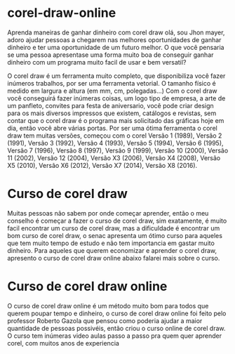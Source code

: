 # corel-draw-online
Aprenda maneiras de ganhar dinheiro com corel draw
olá, sou Jhon mayer, adoro ajudar pessoas a chegarem nas melhores oportunidades de ganhar dinheiro e ter uma oportunidade de um futuro melhor.
O que você pensaria se uma pessoa apresentase uma forma muito boa de conseguir ganhar dinheiro com um programa muito facil de usar e bem versatil?

O corel draw é um ferramenta muito completo, que disponibiliza você fazer inúmeros trabalhos, por ser uma ferramenta vetorial. O tamanho físico é medido em largura e altura (em mm, cm, polegadas...)
Com o corel draw você conseguirá fazer inúmeras coisas, um logo tipo de empresa, a arte de um panfleto, convites para festa de aniversario, você pode criar design para os mais diversos impressos que existem,  catálogos e revistas, sem contar que 
o corel draw é o programa mais solicitado das gráficas hoje em dia, então você abre várias portas.
Por ser uma ótima ferramenta o corel draw tem muitas versões, começou com o corel Versão 1 (1989), Versão 2 (1991), Versão 3 (1992), Versão 4 (1993), Versão 5 (1994), Versão 6 (1995), Versão 7 (1996),
Versão 8 (1997), Versão 9 (1999), Versão 10 (2000), Versão 11 (2002), Versão 12 (2004), Versão X3 (2006), Versão X4 (2008), Versão X5 (2010), Versão X6 (2012), Versão X7 (2014), Versão X8 (2016).


# Curso de corel draw

Muitas pessoas não sabem por onde começar aprender, então o meu conselho é começar a fazer o curso de corel draw, sim exatamente, é muito facil encontrar um curso de corel draw, 
mas a dificuldade é encontrar um bom curso de corel draw, o senac apresenta um ótimo curso para aqueles que tem muito tempo de estudo e não tem importancia em gastar muito dinheiro.
Para aqueles que querem economizar e aprender o corel draw, apresento o curso de corel draw online abaixo falarei mais sobre o curso.

# Curso de corel draw online

O curso de corel draw online é um método muito bom para todos que querem poupar tempo e dinheiro, o curso de corel draw online foi feito pelo professor Roberto Gazola que pensou como poderia ajudar a maior quantidade
de pessoas possivéis, então criou o curso online de corel draw.
O curso tem inúmeras video aulas passo a passo pra quem quer aprender corel, com muitos anos de experiencia 
